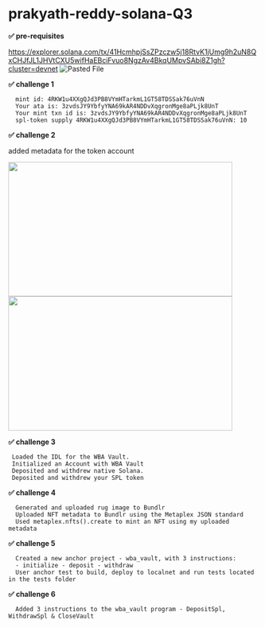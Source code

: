 # prakyath-reddy-solana-Q3

**✅ pre-requisites** 

https://explorer.solana.com/tx/41HcmhpjSsZPzczw5j18RtvK1jUmg9h2uN8QxCHJfJL1JHVtCXU5wifHaEBciFvuo8NgzAv4BkqUMpvSAbi8Z1gh?cluster=devnet
![Pasted File](https://github.com/Web3-Builders-Alliance/prakyath-reddy-solana-Q3/assets/40018628/e6f2bd35-ec52-4b48-b15d-c9b880d6492a)

**✅ challenge 1**
```
  mint id: 4RKW1u4XXgQJd3PB8VYmHTarkmL1GT58TDSSak76uVnN
  Your ata is: 3zvdsJY9YbfyYNA69kAR4NDDvXqgronMge8aPLjk8UnT
  Your mint txn id is: 3zvdsJY9YbfyYNA69kAR4NDDvXqgronMge8aPLjk8UnT
  spl-token supply 4RKW1u4XXgQJd3PB8VYmHTarkmL1GT58TDSSak76uVnN: 10
```

**✅ challenge 2**

added metadata for the token account

<img src="https://github.com/Web3-Builders-Alliance/prakyath-reddy-solana-Q3/assets/40018628/fadb757d-972e-479e-a57b-7de7f7e15a2e" width="450" height="270" />
<img src="https://github.com/Web3-Builders-Alliance/prakyath-reddy-solana-Q3/assets/40018628/5a938f65-06eb-4391-a100-77644074bedf" width="450" height="270" />

**✅ challenge 3**
```
 Loaded the IDL for the WBA Vault. 
 Initialized an Account with WBA Vault
 Deposited and withdrew native Solana.
 Deposited and withdrew your SPL token
```

**✅ challenge 4**
```
  Generated and uploaded rug image to Bundlr
  Uploaded NFT metadata to Bundlr using the Metaplex JSON standard
  Used metaplex.nfts().create to mint an NFT using my uploaded metadata
```

**✅ challenge 5**
```
  Created a new anchor project - wba_vault, with 3 instructions:
  - initialize - deposit - withdraw
  User anchor test to build, deploy to localnet and run tests located in the tests folder
```

**✅ challenge 6**
```
  Added 3 instructions to the wba_vault program - DepositSpl, WithdrawSpl & CloseVault
```
